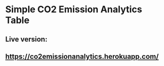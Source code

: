 # Simple CO2 Emission Analytics Table
## Live version: 
## https://co2emissionanalytics.herokuapp.com/

